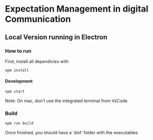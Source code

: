 # Expectation Management in digital Communication

## Local Version running in Electron

### How to run

First, install all dependicies with

```bash
npm install
```

#### Development

```bash
npm start
```

Note: On mac, don't use the integrated terminal from VsCode

### Build

```bash
npm run build
```

Once finished, you should have a 'dist' folder with the executables

